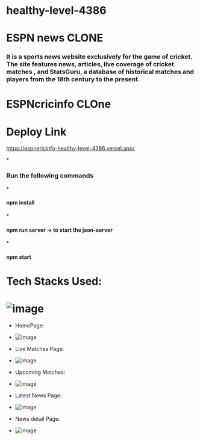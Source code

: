 # healthy-level-4386

# ESPN news CLONE


<h3> It is a sports news website exclusively for the game of cricket. The site features news, articles, live coverage of cricket matches , and StatsGuru, a database of historical matches and players from the 18th century to the present. </h3>

# ESPNcricinfo CLOne
# Deploy Link
https://espnericinfo-healthy-level-4386.vercel.app/



*<h3>Run the following commands</h3>

*<h4>npm install</h4>
*<h4>npm run server -> to start the json-server</h4>
*<h4>npm start</h4>






# Tech Stacks Used:
# ![image](https://user-images.githubusercontent.com/97446828/171631572-e1f0f81e-b026-47bf-a338-41c602dec12f.png)


* HomePage:
* ![image](https://user-images.githubusercontent.com/97525857/187069582-fbf759dd-dff3-4446-bc5b-a3ecc03c3e89.png)


* Live Matches Page: 
* ![image](https://user-images.githubusercontent.com/97525857/187070237-90c5cc3e-e01e-44a8-82de-1ac30edd1607.png)


 
* Upcoming Matches:
* ![image](https://user-images.githubusercontent.com/97525857/187070315-99086aa2-3dee-4d1f-b0c5-8ee8ea5a61bf.png)



* Latest News Page:
* ![image](https://user-images.githubusercontent.com/97525857/187070397-1149d242-26fb-43bf-a982-c8e6b47a82b6.png)


* News detail Page:
* ![image](https://user-images.githubusercontent.com/97525857/187070445-3c8d47e2-4ab1-439a-9bca-b41be88b80bf.png)


